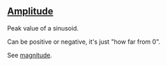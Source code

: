 ## [Amplitude](#amplitude)

Peak value of a sinusoid.

Can be positive or negative, it's just "how far from 0".

See [magnitude](#magnitude).